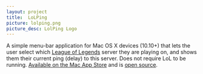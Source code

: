 ```yaml
---
layout: project
title:  LoLPing
picture: lolping.png
picture_desc: LolPing Logo
---
```

A simple menu-bar application for Mac OS X devices (10.10+) that lets the user select which [League of Legends](https://leagueoflegends.com) server they are playing on, and shows them their current ping (delay) to this server. Does not require LoL to be running. [Available on the Mac App Store](https://itunes.apple.com/us/app/lolping-helper/id1170984083?mt=12) and is [open source](https://github.com/orkun1675/LoLPing/).
